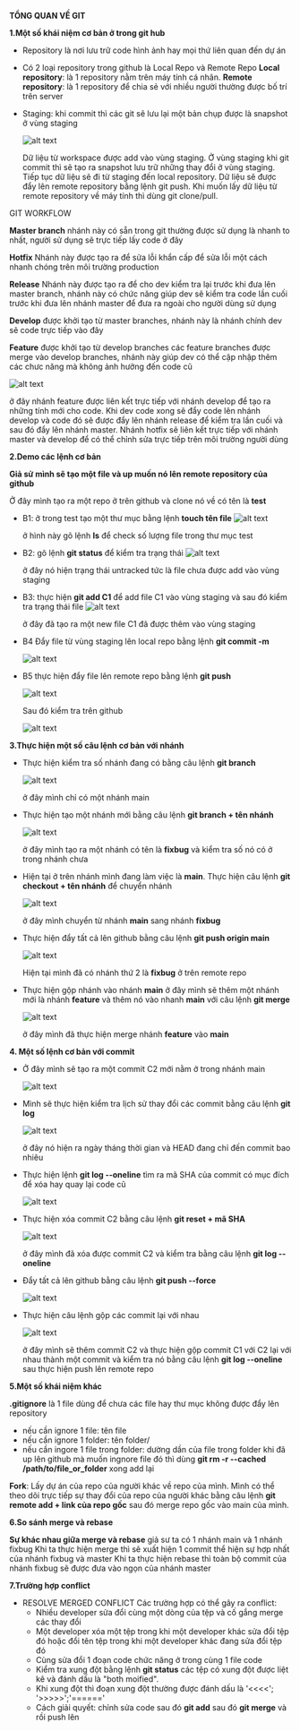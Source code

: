 **TỔNG QUAN VỀ GIT**

**1.Một số khái niệm cơ bản ở trong git hub**
- Repository là nơi lưu trữ code hình ảnh hay mọi thứ liên quan đến dự án 
- Có 2 loại repository trong github là Local Repo và Remote Repo
**Local repository**: là 1 repository nằm trên máy tính cá nhân.
**Remote repository**: là 1 repository để chia sẻ với nhiều người thường được bố trí trên server
- Staging: khi commit thì các git sẽ lưu lại một bản chụp được là snapshot ở vùng staging

   ![alt text](<../image/Screenshot from 2024-02-27 15-48-51.png>)

   Dữ liệu từ workspace được add vào vùng staging. Ở vùng staging khi git commit thì sẽ tạo ra snapshot lưu trữ những thay đổi ở vùng staging. Tiếp tục dữ liệu sẽ đi từ staging đến local repository. Dữ liệu sẽ được đẩy lên remote repository bằng lệnh git push. Khi muốn lấy dữ liệu từ remote repository về máy tính thì dùng git clone/pull.

GIT WORKFLOW

 **Master branch** nhánh này có sẵn trong git thường được sử dụng là nhanh to nhất, người sử dụng sẽ trực tiếp lấy code ở đây 

 **Hotfix** Nhánh này được tạo ra để sửa lỗi khẩn cấp để sửa lỗi một cách nhanh chóng trên môi trường production

 **Release** Nhánh này được tạo ra để cho dev kiểm tra lại trước khi đưa lên master branch, nhánh này có chức năng giúp dev sẽ kiểm tra code lần cuối trước khi đưa lên nhánh master để đưa ra ngoài cho người dùng sử dụng

 **Develop** được khởi tạo từ master branches, nhánh này là nhánh chính dev sẽ code trực tiếp vào đây

 **Feature** được khởi tạo từ develop branches các feature branches được merge vào develop branches, nhánh này giúp dev có thể cập nhập thêm các chưc năng mà không ảnh hưởng đến code cũ

   ![alt text](../image/1.png)

   ở đây nhánh feature được liên kết trực tiếp với nhánh develop để tạo ra những tính mới cho code. Khi dev code xong sẽ đẩy code lên nhánh develop và code đó sẽ được đẩy lên nhánh release để kiểm tra lần cuối và sau đó đẩy lên nhánh master. Nhánh hotfix sẽ liên kết trực tiếp với nhánh master và develop để có thể chỉnh sửa trực tiếp trên môi trường người dùng 
  

**2.Demo các lệnh cơ bản**

**Giả sử mình sẽ tạo một file và up muốn nó lên remote repository của github**

   Ở đây mình tạo ra một repo ở trên github và clone nó về có tên là **test**

- B1: ở trong test tạo một thư mục bằng lệnh **touch tên file**
   ![alt text](<../image/Screenshot from 2024-02-26 23-22-24.png>)

   ở hình này gõ lệnh **ls** để check số lượng file trong thư mục test

- B2: gõ lệnh **git status** để kiểm tra trạng thái 
   ![alt text](<../image/Screenshot from 2024-02-26 23-26-38.png>)

   ở đây nó hiện trạng thái untracked tức là file chưa được add vào vùng staging

- B3: thực hiện **git add C1** để add file C1 vào vùng staging và sau đó kiểm tra trạng thái file
   ![alt text](<../image/Screenshot from 2024-02-26 23-34-00.png>)

   ở đây đã tạo ra một new file C1 đã được thêm vào vùng staging

- B4 Đẩy file từ vùng staging lên local repo bằng lệnh **git commit -m**

   ![alt text](<../image/Screenshot from 2024-02-26 23-37-33.png>)

- B5 thực hiện đẩy file lên remote repo bằng lệnh **git push**

   ![alt text](<../image/Screenshot from 2024-02-26 23-40-10.png>)

  Sau đó kiểm tra trên github

   ![alt text](<../image/Screenshot from 2024-02-26 23-41-42.png>)

**3.Thực hiện một số câu lệnh cơ bản với nhánh**

- Thực hiện kiểm tra số nhánh đang có bằng câu lệnh **git branch**

   ![alt text](<../image/Screenshot from 2024-02-26 23-46-56.png>)

   ở đây mình chỉ có một nhánh main

- Thực hiện tạo một nhánh mới bằng câu lệnh **git branch + tên nhánh**

   ![alt text](<../image/Screenshot from 2024-02-26 23-49-21.png>)

   ở đây mình tạo ra một nhánh có tên là **fixbug** và kiểm tra số nó có ở trong nhánh chưa

- Hiện tại ở trên nhánh mình đang làm việc là **main**. Thực hiện câu lệnh **git checkout + tên nhánh** để chuyển nhánh
 
   ![alt text](<../image/Screenshot from 2024-02-26 23-53-03.png>)

   ở đây mình chuyển từ nhánh **main** sang nhánh **fixbug**

- Thực hiện đẩy tất cả lên github bằng câu lệnh **git push origin main**

   ![alt text](<../image/Screenshot from 2024-02-27 00-01-33.png>)

   Hiện tại mình đã có nhánh thứ 2 là **fixbug** ở trên remote repo

- Thực hiện gộp nhánh vào nhánh **main** ở đây mình sẽ thêm một nhánh mới là nhánh **feature** và thêm nó vào nhanh **main** với câu lệnh **git merge**

   ![alt text](<../image/Screenshot from 2024-02-27 15-28-39.png>)

   ở đây mình đã thực hiện merge nhánh **feature** vào **main**

**4. Một số lệnh cơ bản với commit**

- Ở đây mình sẽ tạo ra một commit C2 mới nằm ở trong nhánh main

   ![alt text](<../image/Screenshot from 2024-02-27 00-06-53.png>)

- Mình sẽ thực hiện kiểm tra lịch sử thay đổi các commit bằng câu lệnh **git log**

   ![alt text](<../image/Screenshot from 2024-02-27 00-10-05.png>)

   ở đây nó hiện ra ngày tháng thời gian và HEAD đang chỉ đến commit bao nhiêu

- Thực hiện lệnh **git log --oneline** tìm ra mã SHA của commit có mục đích để xóa hay quay lại code cũ

   ![alt text](<../image/Screenshot from 2024-02-27 00-13-41.png>)

- Thực hiện xóa commit C2 bằng câu lệnh **git reset + mã SHA**
 
   ![alt text](<../image/Screenshot from 2024-02-27 00-17-49-1.png>)

   ở đây mình đã xóa được commit C2 và kiểm tra bằng câu lệnh **git log --oneline**

- Đẩy tất cả lên github bằng câu lệnh **git push --force**

   ![alt text](<../image/Screenshot from 2024-02-27 00-20-58.png>)

- Thực hiện câu lệnh gộp các commit lại với nhau

   ![alt text](<../image/Screenshot from 2024-02-27 15-17-26.png>)

   ở đây mình sẽ thêm commit C2 và thực hiện gộp commit C1 với C2 lại với nhau thành một commit và kiểm tra nó bằng câu lệnh **git log --oneline** sau thực hiện push lên remote repo

**5.Một số khái niệm khác**

   **.gitignore** là 1 file dùng để chưa các file hay thư mục không được đẩy lên repository
   - nếu cần ignore 1 file: tên file
   - nếu cần ignore 1 folder: tên folder/
   - nếu cần ingore 1 file trong folder: dường dần của file trong folder
   khi đã up lên github mà muốn ingnore file đó thì dùng **git rm -r --cached /path/to/file_or_folder**
   xong add lại

   **Fork**: Lấy dự án của repo của người khác về repo của mình. Mình có thể theo dõi trực tiếp sự thay đổi của repo của người khác bằng câu lệnh **git remote add + link của repo gốc** sau đó merge repo gốc vào main của mình. 

**6.So sánh merge và rebase**

   **Sự khác nhau giữa merge và rebase**
    giả sư ta có 1 nhánh main và 1 nhánh fixbug
    Khi ta thực hiện merge thì sẽ xuất hiện 1 commit thể hiện sự hợp nhất của nhánh fixbug và master
    Khi ta thực hiện rebase thì toàn bộ commit của nhánh fixbug sẽ được đưa vào ngọn của nhánh master

**7.Trường hợp conflict**

+ RESOLVE MERGED CONFLICT
Các trường hợp có thể gây ra conflict:
   - Nhiều developer sửa đổi cùng một dòng của tệp và cố gắng merge các thay đổi
   - Một developer xóa một tệp trong khi một developer khác sửa đổi tệp đó hoặc đổi tên tệp trong khi một developer khác đang sửa đổi tệp đó
   - Cùng sửa đổi 1 đoạn code chức năng ở trong cùng 1 file code
   - Kiểm tra xung đột bằng lệnh **git status**  các tệp có xung đột được liệt kê và đánh dấu là "both moified".
   - Khi xung đột thì đoạn xung đột thường được đánh dấu là '<<<<'; '>>>>>';'======'
   - Cách giải quyết: chỉnh sửa code sau đó **git add** sau đó **git merge** và rồi push lên

